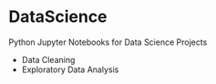 # DataScience
Python Jupyter Notebooks for Data Science Projects

- Data Cleaning
- Exploratory Data Analysis
